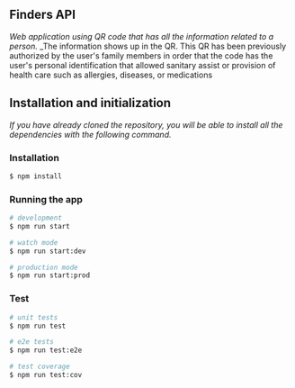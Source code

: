 ## Finders API

_Web application using QR code that has all the information related to a person._
_The information shows up in the QR. This QR has been previously authorized by the user's family members in order that the code has the user's personal identification that allowed sanitary assist or provision of health care such as allergies, diseases, or medications

## Installation and initialization

_If you have already cloned the repository, you will be able to install all the dependencies with the following command._

### Installation

```bash
$ npm install
```

### Running the app

```bash
# development
$ npm run start

# watch mode
$ npm run start:dev

# production mode
$ npm run start:prod
```

### Test

```bash
# unit tests
$ npm run test

# e2e tests
$ npm run test:e2e

# test coverage
$ npm run test:cov
```


